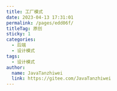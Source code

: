 ```yaml
---
title: 工厂模式
date: 2023-04-13 17:31:01
permalink: /pages/edd06f/
titleTag: 原创
sticky: 1
categories:
  - 后端
  - 设计模式
tags:
  - 设计模式
author: 
  name: JavaTanzhiwei
  link: https://gitee.com/JavaTanzhiwei
---
```

